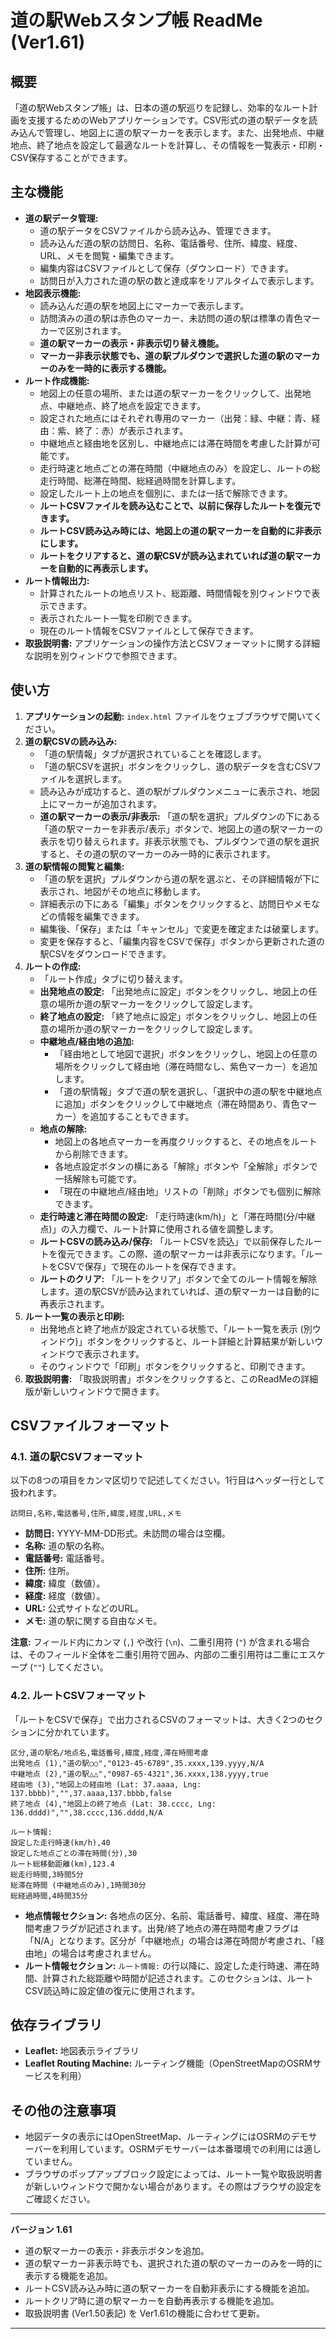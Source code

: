 # 道の駅Webスタンプ帳 ReadMe (Ver1.61)

## 概要

「道の駅Webスタンプ帳」は、日本の道の駅巡りを記録し、効率的なルート計画を支援するためのWebアプリケーションです。CSV形式の道の駅データを読み込んで管理し、地図上に道の駅マーカーを表示します。また、出発地点、中継地点、終了地点を設定して最適なルートを計算し、その情報を一覧表示・印刷・CSV保存することができます。

## 主な機能

*   **道の駅データ管理:**
    *   道の駅データをCSVファイルから読み込み、管理できます。
    *   読み込んだ道の駅の訪問日、名称、電話番号、住所、緯度、経度、URL、メモを閲覧・編集できます。
    *   編集内容はCSVファイルとして保存（ダウンロード）できます。
    *   訪問日が入力された道の駅の数と達成率をリアルタイムで表示します。
*   **地図表示機能:**
    *   読み込んだ道の駅を地図上にマーカーで表示します。
    *   訪問済みの道の駅は赤色のマーカー、未訪問の道の駅は標準の青色マーカーで区別されます。
    *   **道の駅マーカーの表示・非表示切り替え機能。**
    *   **マーカー非表示状態でも、道の駅プルダウンで選択した道の駅のマーカーのみを一時的に表示する機能。**
*   **ルート作成機能:**
    *   地図上の任意の場所、または道の駅マーカーをクリックして、出発地点、中継地点、終了地点を設定できます。
    *   設定された地点にはそれぞれ専用のマーカー（出発：緑、中継：青、経由：紫、終了：赤）が表示されます。
    *   中継地点と経由地を区別し、中継地点には滞在時間を考慮した計算が可能です。
    *   走行時速と地点ごとの滞在時間（中継地点のみ）を設定し、ルートの総走行時間、総滞在時間、総経過時間を計算します。
    *   設定したルート上の地点を個別に、または一括で解除できます。
    *   **ルートCSVファイルを読み込むことで、以前に保存したルートを復元できます。**
    *   **ルートCSV読み込み時には、地図上の道の駅マーカーを自動的に非表示にします。**
    *   **ルートをクリアすると、道の駅CSVが読み込まれていれば道の駅マーカーを自動的に再表示します。**
*   **ルート情報出力:**
    *   計算されたルートの地点リスト、総距離、時間情報を別ウィンドウで表示できます。
    *   表示されたルート一覧を印刷できます。
    *   現在のルート情報をCSVファイルとして保存できます。
*   **取扱説明書:** アプリケーションの操作方法とCSVフォーマットに関する詳細な説明を別ウィンドウで参照できます。

## 使い方

1.  **アプリケーションの起動:** `index.html` ファイルをウェブブラウザで開いてください。
2.  **道の駅CSVの読み込み:**
    *   「道の駅情報」タブが選択されていることを確認します。
    *   「道の駅CSVを選択」ボタンをクリックし、道の駅データを含むCSVファイルを選択します。
    *   読み込みが成功すると、道の駅がプルダウンメニューに表示され、地図上にマーカーが追加されます。
    *   **道の駅マーカーの表示/非表示:** 「道の駅を選択」プルダウンの下にある「道の駅マーカーを非表示/表示」ボタンで、地図上の道の駅マーカーの表示を切り替えられます。非表示状態でも、プルダウンで道の駅を選択すると、その道の駅のマーカーのみ一時的に表示されます。
3.  **道の駅情報の閲覧と編集:**
    *   「道の駅を選択」プルダウンから道の駅を選ぶと、その詳細情報が下に表示され、地図がその地点に移動します。
    *   詳細表示の下にある「編集」ボタンをクリックすると、訪問日やメモなどの情報を編集できます。
    *   編集後、「保存」または「キャンセル」で変更を確定または破棄します。
    *   変更を保存すると、「編集内容をCSVで保存」ボタンから更新された道の駅CSVをダウンロードできます。
4.  **ルートの作成:**
    *   「ルート作成」タブに切り替えます。
    *   **出発地点の設定:** 「出発地点に設定」ボタンをクリックし、地図上の任意の場所か道の駅マーカーをクリックして設定します。
    *   **終了地点の設定:** 「終了地点に設定」ボタンをクリックし、地図上の任意の場所か道の駅マーカーをクリックして設定します。
    *   **中継地点/経由地の追加:**
        *   「経由地として地図で選択」ボタンをクリックし、地図上の任意の場所をクリックして経由地（滞在時間なし、紫色マーカー）を追加します。
        *   「道の駅情報」タブで道の駅を選択し、「選択中の道の駅を中継地点に追加」ボタンをクリックして中継地点（滞在時間あり、青色マーカー）を追加することもできます。
    *   **地点の解除:**
        *   地図上の各地点マーカーを再度クリックすると、その地点をルートから削除できます。
        *   各地点設定ボタンの横にある「解除」ボタンや「全解除」ボタンで一括解除も可能です。
        *   「現在の中継地点/経由地」リストの「削除」ボタンでも個別に解除できます。
    *   **走行時速と滞在時間の設定:** 「走行時速(km/h)」と「滞在時間(分/中継点)」の入力欄で、ルート計算に使用される値を調整します。
    *   **ルートCSVの読み込み/保存:** 「ルートCSVを読込」で以前保存したルートを復元できます。この際、道の駅マーカーは非表示になります。「ルートをCSVで保存」で現在のルートを保存できます。
    *   **ルートのクリア:** 「ルートをクリア」ボタンで全てのルート情報を解除します。道の駅CSVが読み込まれていれば、道の駅マーカーは自動的に再表示されます。
5.  **ルート一覧の表示と印刷:**
    *   出発地点と終了地点が設定されている状態で、「ルート一覧を表示 (別ウィンドウ)」ボタンをクリックすると、ルート詳細と計算結果が新しいウィンドウで表示されます。
    *   そのウィンドウで「印刷」ボタンをクリックすると、印刷できます。
6.  **取扱説明書:** 「取扱説明書」ボタンをクリックすると、このReadMeの詳細版が新しいウィンドウで開きます。

## CSVファイルフォーマット

### 4.1. 道の駅CSVフォーマット

以下の8つの項目をカンマ区切りで記述してください。1行目はヘッダー行として扱われます。

```csv
訪問日,名称,電話番号,住所,緯度,経度,URL,メモ
```

*   **訪問日:** YYYY-MM-DD形式。未訪問の場合は空欄。
*   **名称:** 道の駅の名称。
*   **電話番号:** 電話番号。
*   **住所:** 住所。
*   **緯度:** 緯度（数値）。
*   **経度:** 経度（数値）。
*   **URL:** 公式サイトなどのURL。
*   **メモ:** 道の駅に関する自由なメモ。

**注意:** フィールド内にカンマ (`,`) や改行 (`\n`)、二重引用符 (`"`) が含まれる場合は、そのフィールド全体を二重引用符で囲み、内部の二重引用符は二重にエスケープ (`""`) してください。

### 4.2. ルートCSVフォーマット

「ルートをCSVで保存」で出力されるCSVのフォーマットは、大きく2つのセクションに分かれています。

```csv
区分,道の駅名/地点名,電話番号,緯度,経度,滞在時間考慮
出発地点 (1),"道の駅○○","0123-45-6789",35.xxxx,139.yyyy,N/A
中継地点 (2),"道の駅△△","0987-65-4321",36.xxxx,138.yyyy,true
経由地 (3),"地図上の経由地 (Lat: 37.aaaa, Lng: 137.bbbb)","",37.aaaa,137.bbbb,false
終了地点 (4),"地図上の終了地点 (Lat: 38.cccc, Lng: 136.dddd)","",38.cccc,136.dddd,N/A

ルート情報:
設定した走行時速(km/h),40
設定した地点ごとの滞在時間(分),30
ルート総移動距離(km),123.4
総走行時間,3時間5分
総滞在時間 (中継地点のみ),1時間30分
総経過時間,4時間35分
```

*   **地点情報セクション:** 各地点の区分、名前、電話番号、緯度、経度、滞在時間考慮フラグが記述されます。出発/終了地点の滞在時間考慮フラグは「N/A」となります。区分が「中継地点」の場合は滞在時間が考慮され、「経由地」の場合は考慮されません。
*   **ルート情報セクション:** `ルート情報:` の行以降に、設定した走行時速、滞在時間、計算された総距離や時間が記述されます。このセクションは、ルートCSV読込時に設定値の復元に使用されます。

## 依存ライブラリ

*   **Leaflet:** 地図表示ライブラリ
*   **Leaflet Routing Machine:** ルーティング機能（OpenStreetMapのOSRMサービスを利用）

## その他の注意事項

*   地図データの表示にはOpenStreetMap、ルーティングにはOSRMのデモサーバーを利用しています。OSRMデモサーバーは本番環境での利用には適していません。
*   ブラウザのポップアップブロック設定によっては、ルート一覧や取扱説明書が新しいウィンドウで開かない場合があります。その際はブラウザの設定をご確認ください。

---
**バージョン 1.61**

*   道の駅マーカーの表示・非表示ボタンを追加。
*   道の駅マーカー非表示時でも、選択された道の駅のマーカーのみを一時的に表示する機能を追加。
*   ルートCSV読み込み時に道の駅マーカーを自動非表示にする機能を追加。
*   ルートクリア時に道の駅マーカーを自動再表示する機能を追加。
*   取扱説明書 (Ver1.50表記) を Ver1.61の機能に合わせて更新。

---